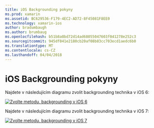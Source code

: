 ```yaml
---
title: iOS Backgrounding pokyny
ms.prod: xamarin
ms.assetid: BC629536-F179-4EC2-AD72-8F45081F8EE0
ms.technology: xamarin-ios
author: bradumbaugh
ms.author: brumbaug
ms.openlocfilehash: b51b8a8bd72d14ad68055047603f041278e252c3
ms.sourcegitcommit: 945df041e2180cb20af08b83cc703ecd1aedc6b0
ms.translationtype: MT
ms.contentlocale: cs-CZ
ms.lasthandoff: 04/04/2018
---
```

# <a name="ios-backgrounding-guidance"></a>iOS Backgrounding pokyny

Najdete v následujícím diagramu zvolit backgrounding technika v iOS 6:

 [![](ios-backgrounding-guidance-images/image10.png "Zvolte metodu, backgrounding v iOS 6")](ios-backgrounding-guidance-images/image10.png#lightbox)

Najdete v následujícím diagramu zvolit backgrounding technika v iOS 7:

 [![](ios-backgrounding-guidance-images/image10b.png "Zvolte metodu, backgrounding v iOS 7")](ios-backgrounding-guidance-images/image10b.png#lightbox)

